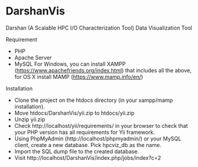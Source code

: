 # DarshanVis
Darshan (A Scalable HPC I/O Characterization Tool) Data Visualization Tool


Requirement
 - PHP
 - Apache Server
 - MySQL
 For Windows, you can install XAMPP (https://www.apachefriends.org/index.html) that includes all the above, for OS X install MAMP (https://www.mamp.info/en/)

Installation
 - Clone the project on the htdocs directory (in your xampp/mamp installation).
 - Move htdocs/DarshanVis/yii.zip to htdocs/yii.zip
 - Unzip yii.zip
 - Check http://localhost/yii/requirements/ in your browser to check that your PHP version has all requirements for Yii framework.
 - Using PhpMyAdmin (http://localhost/phpmyadmin/) or your MySQL client, create a new database. Pick hpcviz_db as the name.
 - Import the SQL dump file to the created database.
 - Visit http://localhost/DarshanVis/index.php/jobs/index?c=2

